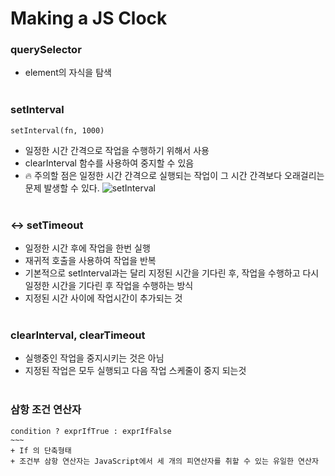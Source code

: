 # Making a JS Clock

### querySelector
+ element의 자식을 탐색
<br/><br/>

### setInterval
~~~
setInterval(fn, 1000)
~~~
+ 일정한 시간 간격으로 작업을 수행하기 위해서 사용
+ clearInterval 함수를 사용하여 중지할 수 있음
+ 🔥 주의할 점은 일정한 시간 간격으로 실행되는 작업이 그 시간 간격보다 오래걸리는 문제 발생할 수 있다.
![setInterval](.setInterval.PNG)
<br/><br/>

### ↔ setTimeout
+ 일정한 시간 후에 작업을 한번  실행
+ 재귀적 호출을 사용하여 작업을 반복
+ 기본적으로 setInterval과는 달리 지정된 시간을 기다린 후, 작업을 수행하고 다시 일정한 시간을 기다린 후 작업을 수행하는 방식
+ 지정된 시간 사이에 작업시간이 추가되는 것
<br/><br/>

### clearInterval, clearTimeout
+ 실행중인 작업을 중지시키는 것은 아님
+ 지정된 작업은 모두 실행되고 다음 작업 스케줄이 중지 되는것
<br/><br/>

### 삼항 조건 연산자
~~~~
condition ? exprIfTrue : exprIfFalse 
~~~
+ If 의 단축형태
+ 조건부 삼항 연산자는 JavaScript에서 세 개의 피연산자를 취할 수 있는 유일한 연산자
